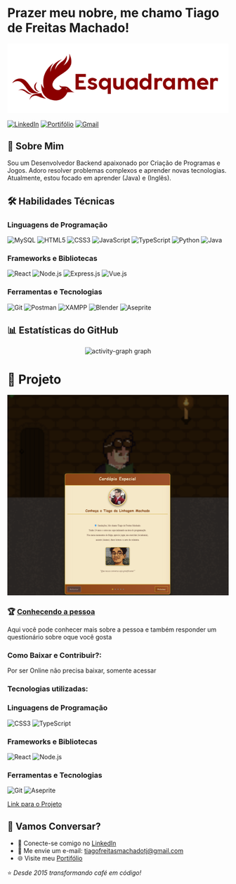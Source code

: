 # Prazer meu nobre, me chamo Tiago de Freitas Machado!

![Screenshot do Meu Projeto](/public/Logo.png)

[![LinkedIn](https://img.shields.io/badge/LinkedIn-0077B5?style=for-the-badge&logo=linkedin&logoColor=white)](linkedin.com/in/tiagofreitasmachado/)
[![Portifólio](https://img.shields.io/badge/Portfolio-%23000000.svg?style=for-the-badge&logo=firefox&logoColor=white)](https://portfolio-pessoal-mu-virid.vercel.app)
[![Gmail](https://img.shields.io/badge/Gmail-D14836?style=for-the-badge&logo=gmail&logoColor=white)](mailto:tiagofreitasmachadotj@gmail.com)

## 🚀 Sobre Mim
Sou um Desenvolvedor Backend apaixonado por Criação de Programas e Jogos. Adoro resolver problemas complexos e aprender novas tecnologias. Atualmente, estou focado em aprender (Java) e (Inglês).

## 🛠 Habilidades Técnicas
### Linguagens de Programação
![MySQL](https://img.shields.io/badge/MySQL-ED8B00?style=for-the-badge&logo=MySQL&logoColor=white)
![HTML5](https://img.shields.io/badge/HTML5-E34F26?style=for-the-badge&logo=html5&logoColor=white)
![CSS3](https://img.shields.io/badge/CSS3-1572B6?style=for-the-badge&logo=css3&logoColor=white)
![JavaScript](https://img.shields.io/badge/JavaScript-F7DF1E?style=for-the-badge&logo=javascript&logoColor=black)
![TypeScript](https://img.shields.io/badge/TypeScript-3178C6?style=for-the-badge&logo=typescript&logoColor=white)
![Python](https://img.shields.io/badge/Python-3776AB?style=for-the-badge&logo=python&logoColor=white)
![Java](https://img.shields.io/badge/Java-ED8B00?style=for-the-badge&logo=java&logoColor=white)

### Frameworks e Bibliotecas
![React](https://img.shields.io/badge/React-20232A?style=for-the-badge&logo=react&logoColor=61DAFB)
![Node.js](https://img.shields.io/badge/Node.js-43853D?style=for-the-badge&logo=node.js&logoColor=white)
![Express.js](https://img.shields.io/badge/Express.js-404D59?style=for-the-badge)
![Vue.js](https://img.shields.io/badge/Vue.js-35495E?style=for-the-badge&logo=vuedotjs&logoColor=4FC08D)

### Ferramentas e Tecnologias
![Git](https://img.shields.io/badge/Git-F05032?style=for-the-badge&logo=git&logoColor=white)
![Postman](https://img.shields.io/badge/Postman-FF6C37?style=for-the-badge&logo=postman&logoColor=white)
![XAMPP](https://img.shields.io/badge/XAMPP-FB7A24?style=for-the-badge&logo=xampp&logoColor=white)
![Blender](https://img.shields.io/badge/Blender-F5792A?style=for-the-badge&logo=blender&logoColor=white)
![Aseprite](https://img.shields.io/badge/Aseprite-7D929E?style=for-the-badge&logo=aseprite&logoColor=white)

## 📊 Estatísticas do GitHub
<div align="center">
  <img src="https://github-readme-activity-graph.vercel.app/graph?username=SrFearless&area=false&hide_border=true&hide_title=true&theme=gotham" height="250" alt="activity-graph graph"  />
</div>

# 📌 Projeto

![Screenshot do Meu Projeto](/public/print.png)

### 🏆 [Conhecendo a pessoa](https://jantar-omega.vercel.app)
Aqui você pode conhecer mais sobre a pessoa e também responder um questionário sobre oque você gosta

### Como Baixar e Contribuir?:

Por ser Online não precisa baixar, somente acessar

### Tecnologias utilizadas:
### Linguagens de Programação
![CSS3](https://img.shields.io/badge/CSS3-1572B6?style=for-the-badge&logo=css3&logoColor=white)
![TypeScript](https://img.shields.io/badge/TypeScript-3178C6?style=for-the-badge&logo=typescript&logoColor=white)

### Frameworks e Bibliotecas
![React](https://img.shields.io/badge/React-20232A?style=for-the-badge&logo=react&logoColor=61DAFB)
![Node.js](https://img.shields.io/badge/Node.js-43853D?style=for-the-badge&logo=node.js&logoColor=white)

### Ferramentas e Tecnologias
![Git](https://img.shields.io/badge/Git-F05032?style=for-the-badge&logo=git&logoColor=white)
![Aseprite](https://img.shields.io/badge/Aseprite-7D929E?style=for-the-badge&logo=aseprite&logoColor=white)

[Link para o Projeto](https://jantar-omega.vercel.app)

## 🤝 Vamos Conversar?
- 💼 Conecte-se comigo no [LinkedIn](linkedin.com/in/tiagofreitasmachado/)
- 📧 Me envie um e-mail: [tiagofreitasmachadotj@gmail.com](mailto:tiagofreitasmachadotj@gmail.com)
- 🌐 Visite meu [Portifólio]([https://seu-portfolio.com](https://portfolio-pessoal-mu-virid.vercel.app))

⭐️ *Desde 2015 transformando café em código!*
